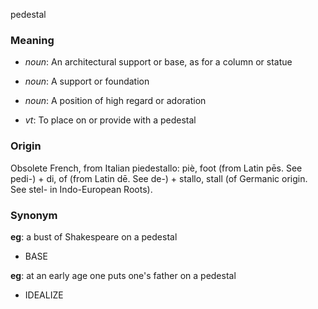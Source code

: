 pedestal
### Meaning
+ _noun_: An architectural support or base, as for a column or statue
+ _noun_: A support or foundation
+ _noun_: A position of high regard or adoration

+ _vt_: To place on or provide with a pedestal

### Origin

Obsolete French, from Italian piedestallo: piè, foot (from Latin pēs. See pedi-) + di, of (from Latin dē. See de-) + stallo, stall (of Germanic origin. See stel- in Indo-European Roots).

### Synonym

__eg__: a bust of Shakespeare on a pedestal

+ BASE

__eg__: at an early age one puts one's father on a pedestal

+ IDEALIZE


